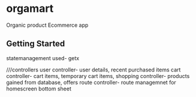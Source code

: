 # orgamart

Organic product Ecommerce app

## Getting Started

statemanagement used- getx

///controllers
user controller- user details, recent purchased items
cart controller- cart items, temporary cart items,
shopping controller- products gained from database, offers
route controller- route managemnet for homescreen bottom sheet